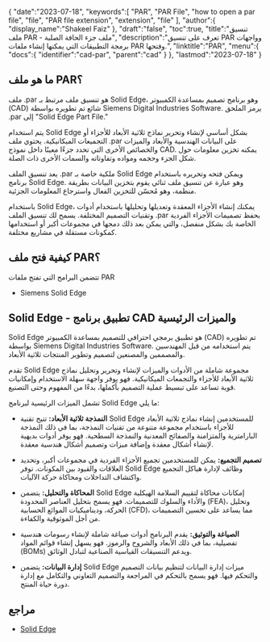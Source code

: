 {
   "date":"2023-07-18",
   "keywords":[
      "PAR",
      "PAR File",
      "how to open a par file",
      "file",
      "PAR file extension",
      "extension",
      "file"
   ],
   "author":{
      "display_name":"Shakeel Faiz"
   },
   "draft":"false",
   "toc":true,
   "title":"تنسيق ملف PAR - ملف جزء الحافة الصلبة",
   "description":"تعرف على تنسيق PAR وواجهات برمجة التطبيقات التي يمكنها إنشاء ملفات PAR وفتحها.",
   "linktitle":"PAR",
   "menu":{
      "docs":{
         "identifier":"cad-par",
         "parent":"cad"
      }
   },
   "lastmod":"2023-07-18"
}

## ما هو ملف PAR؟

ملف .par هو تنسيق ملف مرتبط بـ Solid Edge، وهو برنامج تصميم بمساعدة الكمبيوتر (CAD) شائع تم تطويره بواسطة Siemens Digital Industries Software. يرمز الملحق .par إلى "Solid Edge Part File."

يتم استخدام Solid Edge بشكل أساسي لإنشاء وتحرير نماذج ثلاثية الأبعاد للأجزاء أو التجميعات الميكانيكية. يحتوي ملف .par على البيانات الهندسية والأبعاد والميزات والخصائص الأخرى التي تحدد جزءًا معينًا داخل نموذج CAD. يمكنه تخزين معلومات حول شكل الجزء وحجمه ومواده وتفاوتاته والسمات الأخرى ذات الصلة.

يعد تنسيق الملف .par ملكية خاصة بـ Solid Edge ويمكن فتحه وتحريره باستخدام برنامج Solid Edge. وهو عبارة عن تنسيق ملف ثنائي يقوم بتخزين البيانات بطريقة منظمة، وهو مُحسّن للتخزين الفعال واسترجاع المعلومات الجزئية.

باستخدام Solid Edge، يمكنك إنشاء الأجزاء المعقدة وتعديلها وتحليلها باستخدام أدوات وتقنيات التصميم المختلفة. يسمح لك تنسيق الملف .par بحفظ تصميمات الأجزاء الفردية الخاصة بك بشكل منفصل، والتي يمكن بعد ذلك دمجها في مجموعات أكبر أو استخدامها كمكونات مستقلة في مشاريع مختلفة.

## كيفية فتح ملف PAR؟

تتضمن البرامج التي تفتح ملفات PAR

- Siemens Solid Edge

## Solid Edge - تطبيق برنامج CAD والميزات الرئيسية

Solid Edge هو تطبيق برمجي احترافي للتصميم بمساعدة الكمبيوتر (CAD) تم تطويره بواسطة Siemens Digital Industries Software. يتم استخدامه من قبل المهندسين والمصممين والمصنعين لتصميم وتطوير المنتجات ثلاثية الأبعاد.

تقدم Solid Edge مجموعة شاملة من الأدوات والميزات لإنشاء وتحرير وتحليل نماذج ثلاثية الأبعاد للأجزاء والتجمعات الميكانيكية. فهو يوفر واجهة سهلة الاستخدام وإمكانيات قوية تساعد على تبسيط عملية التصميم بأكملها، بدءًا من المفهوم وحتى التصنيع.

تشمل الميزات الرئيسية لبرنامج Solid Edge ما يلي:

- **النمذجة ثلاثية الأبعاد:** تتيح تقنية Solid Edge للمستخدمين إنشاء نماذج ثلاثية الأبعاد للأجزاء باستخدام مجموعة متنوعة من تقنيات النمذجة، بما في ذلك النمذجة البارامترية والمتزامنة والصفائح المعدنية والنمذجة السطحية. فهو يوفر أدوات بديهية لإنشاء أشكال معقدة وإضافة ميزات وتصميم أشكال هندسية معقدة.

- **تصميم التجميع:** يمكن للمستخدمين تجميع الأجزاء الفردية في مجموعات أكبر، وتحديد العلاقات والقيود بين المكونات. توفر Solid Edge وظائف لإدارة هياكل التجميع واكتشاف التداخلات ومحاكاة حركة الآليات.

- **المحاكاة والتحليل:** يتضمن Solid Edge إمكانات محاكاة لتقييم السلامة الهيكلية والأداء والسلوك للتصميمات. فهو يسمح بتحليل العناصر المحدودة (FEA)، وتحليل الحركة، وديناميكيات الموائع الحسابية (CFD)، مما يساعد على تحسين التصميمات من أجل الموثوقية والكفاءة.

- **الصياغة والتوثيق:** يقدم البرنامج أدوات صياغة شاملة لإنشاء رسومات هندسية تفصيلية، بما في ذلك الأبعاد والشروح والرموز. فهو يسهل إنشاء قوائم المواد (BOMs) ويدعم التنسيقات القياسية الصناعية لتبادل الوثائق.

- **إدارة البيانات:** يتضمن Solid Edge ميزات إدارة البيانات لتنظيم بيانات التصميم والتحكم فيها. فهو يسمح بالتحكم في المراجعة والتصميم التعاوني والتكامل مع إدارة دورة حياة المنتج.

## مراجع
* [Solid Edge](https://en.wikipedia.org/wiki/Solid_Edge)
